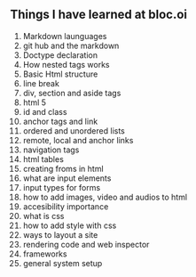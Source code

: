 <!DOCTYPE html>
<html>
<head>
<title>Lessons learned</title>
</head>
<body>
<div>
<h2>Things I have learned at bloc.oi</h2>
<ol>
<li>Markdown launguages</li>
<li>git hub and the markdown</li>
<li>Doctype declaration</li>
<li>How nested tags works</li>
<li>Basic Html structure</li>
<li>line break</li>
<li>div, section and aside tags</li>
<li>html 5</li>
<li>id and class</li>
<li>anchor tags and link</li>
<li>ordered and unordered lists</li>
<li>remote, local and anchor links</li>
<li>navigation tags</li>
<li>html tables</li>
<li>creating froms in html</li>
<li>what are input elements</li>
<li>input types for forms</li>
<li>how to add images, video and audios to html</li>
<li>accesibility importance</li>
<li>what is css</li>
<li>how to add style with css</li>
<li>ways to layout a site</li>
<li>rendering code and web inspector</li>
<li>frameworks</li>
<li>general system setup</li>
</ol>
</div>
</body>
</html>
